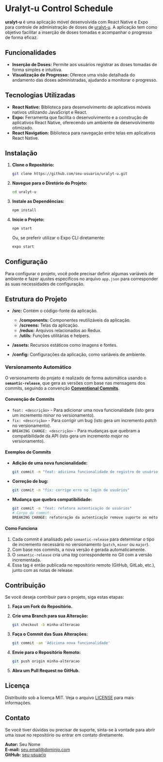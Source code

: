 # Uralyt-u Control Schedule

**uralyt-u** é uma aplicação móvel desenvolvida com React Native e Expo para controle de administração de doses de [uralyt-u](). A aplicação tem como objetivo facilitar a inserção de doses tomadas e acompanhar o progresso de forma eficaz.

## Funcionalidades

- **Inserção de Doses:** Permite aos usuários registrar as doses tomadas de forma simples e intuitiva.
- **Visualização de Progresso:** Oferece uma visão detalhada do andamento das doses administradas, ajudando a monitorar o progresso.

## Tecnologias Utilizadas

- **React Native:** Biblioteca para desenvolvimento de aplicativos móveis nativos utilizando JavaScript e React.
- **Expo:** Ferramenta que facilita o desenvolvimento e a construção de aplicativos React Native, oferecendo um ambiente de desenvolvimento otimizado.
- **React Navigation:** Biblioteca para navegação entre telas em aplicativos React Native.

## Instalação

1. **Clone o Repositório:**

    ```bash
    git clone https://github.com/seu-usuario/uralyt-u.git
    ```

2. **Navegue para o Diretório do Projeto:**

    ```bash
    cd uralyt-u
    ```

3. **Instale as Dependências:**

    ```bash
    npm install
    ```

4. **Inicie o Projeto:**

    ```bash
    npm start
    ```

    Ou, se preferir utilizar o Expo CLI diretamente:

    ```bash
    expo start
    ```

## Configuração

Para configurar o projeto, você pode precisar definir algumas variáveis de ambiente e fazer ajustes específicos no arquivo `app.json` para corresponder às suas necessidades de configuração.

## Estrutura do Projeto

- **/src:** Contém o código-fonte da aplicação.
  - **/components:** Componentes reutilizáveis da aplicação.
  - **/screens:** Telas da aplicação.
  - **/redux:** Arquivos relacionados ao Redux.
  - **/utils:** Funções utilitárias e helpers.

- **/assets:** Recursos estáticos como imagens e fontes.

- **/config:** Configurações da aplicação, como variáveis de ambiente.

### Versionamento Automático

O versionamento do projeto é realizado de forma automática usando o **`semantic-release`**, que gera as versões com base nas mensagens dos commits, seguindo a convenção **[Conventional Commits](https://www.conventionalcommits.org/)**.

#### Convenção de Commits

- `feat: <descrição>` - Para adicionar uma nova funcionalidade (isto gera um incremento *minor* no versionamento).
- `fix: <descrição>` - Para corrigir um bug (isto gera um incremento *patch* no versionamento).
- `BREAKING CHANGE: <descrição>` - Para mudanças que quebram a compatibilidade da API (isto gera um incremento *major* no versionamento).

#### Exemplos de Commits

- **Adição de uma nova funcionalidade:**
  
  ```bash
  git commit -m "feat: adiciona funcionalidade de registro de usuários"
  ```

- **Correção de bug:**

  ```bash
  git commit -m "fix: corrige erro no login de usuários"
  ```

- **Mudança que quebra compatibilidade:**

  ```bash
  git commit -m "feat: refatora autenticação de usuários"
  # Corpo do commit:
  BREAKING CHANGE: refatoração da autenticação remove suporte ao método anterior de login
  ```

#### Como Funciona

1. Cada commit é analisado pelo `semantic-release` para determinar o tipo de incremento necessário no versionamento (`patch`, `minor` ou `major`).
2. Com base nos commits, a nova versão é gerada automaticamente.
3. O `semantic-release` cria uma *tag* correspondente no Git com a versão incrementada.
4. Essa tag é então publicada no repositório remoto (GitHub, GitLab, etc.), junto com as notas de release.


## Contribuição

Se você deseja contribuir para o projeto, siga estas etapas:

1. **Faça um Fork do Repositório.**
2. **Crie uma Branch para sua Alteração:**

    ```bash
    git checkout -b minha-alteracao
    ```

3. **Faça o Commit das Suas Alterações:**

    ```bash
    git commit -am 'Adiciona nova funcionalidade'
    ```

4. **Envie para o Repositório Remoto:**

    ```bash
    git push origin minha-alteracao
    ```

5. **Abra um Pull Request no GitHub.**

## Licença

Distribuído sob a licença MIT. Veja o arquivo [LICENSE](LICENSE) para mais informações.

## Contato

Se você tiver dúvidas ou precisar de suporte, sinta-se à vontade para abrir uma issue no repositório ou entrar em contato diretamente.

**Autor:** Seu Nome  
**E-mail:** seu.email@dominio.com  
**GitHub:** [seu-usuario](https://github.com/seu-usuario)

